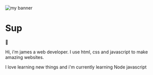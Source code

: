 <img src="https://www.canva.com/design/DAEGre54gpw/F8PToR-QWPiSFGd2VfJp1g/view?utm_content=DAEGre54gpw&utm_campaign=designshare&utm_medium=link&utm_source=viewer" alt="my banner">

<h1>﻿Sup</h1> 👋


Hi, i'm james a web developer. I use html, css and javascript to make amazing websites.

I love learning new things and i'm currently learning Node javascript 
